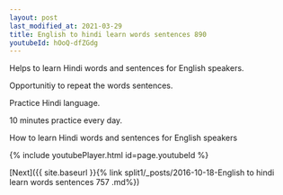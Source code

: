 ```yaml
---
layout: post
last_modified_at: 2021-03-29
title: English to hindi learn words sentences 890 
youtubeId: hOoQ-dfZGdg
---
```

 
 
Helps to learn Hindi words and sentences for English speakers.

Opportunitiy to repeat the words sentences. 

Practice Hindi language. 
 
10 minutes practice every day. 
 
How to learn Hindi words and sentences for English speakers 
 
{% include youtubePlayer.html id=page.youtubeId %}
 
 
[Next]({{ site.baseurl }}{% link  split1/_posts/2016-10-18-English to hindi learn words sentences 757 .md%})
 
